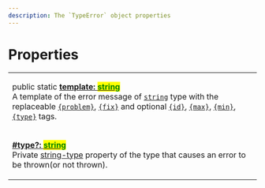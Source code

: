 ```yaml
---
description: The `TypeError` object properties
---
```


# Properties

|                                                                                                                                                                                                                                                                                                                                                                                                                                                                                                                                                                                                                                                                                                                                                                                                                                                                                                   |
| ------------------------------------------------------------------------------------------------------------------------------------------------------------------------------------------------------------------------------------------------------------------------------------------------------------------------------------------------------------------------------------------------------------------------------------------------------------------------------------------------------------------------------------------------------------------------------------------------------------------------------------------------------------------------------------------------------------------------------------------------------------------------------------------------------------------------------------------------------------------------------------------------- |
| <p>public static <a href="static-template.md"><strong>template: </strong><mark style="color:green;"><strong>string</strong></mark></a><br>A template of the error message of <a href="https://developer.mozilla.org/en-US/docs/Web/JavaScript/Reference/Global_Objects/String"><code>string</code></a> type with the replaceable <a href="../../commonerror/properties/static-template.md#problem"><code>{problem}</code></a>, <a href="../../commonerror/properties/static-template.md#fix"><code>{fix}</code></a> and optional <a href="../../commonerror/properties/static-template.md#id"><code>{id}</code></a>, <a href="../../commonerror/properties/static-template.md#max"><code>{max}</code></a>, <a href="../../commonerror/properties/static-template.md#min"><code>{min}</code></a>, <a href="../../commonerror/properties/static-template.md#type"><code>{type}</code></a> tags.</p> |
| <p><a href="type.md"><strong>#type?: </strong><mark style="color:green;"><strong>string</strong></mark></a><br>Private <a href="https://developer.mozilla.org/en-US/docs/Web/JavaScript/Reference/Global_Objects/String">string-type</a> property of the type that causes an error to be thrown(or not thrown).</p>                                                                                                                                                                                                                                                                                                                                                                                                                                                                                                                                                                               |
